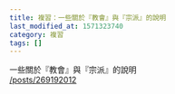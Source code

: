 ```yaml
---
title: 複習：一些關於『教會』與『宗派』的說明
last_modified_at: 1571323740
category: 複習
tags: []
---
```


<p>一些關於『教會』與『宗派』的說明<br>
<a href="/posts/269192012" target="_blank">/posts/269192012</a></p>

<p>&nbsp;</p>

